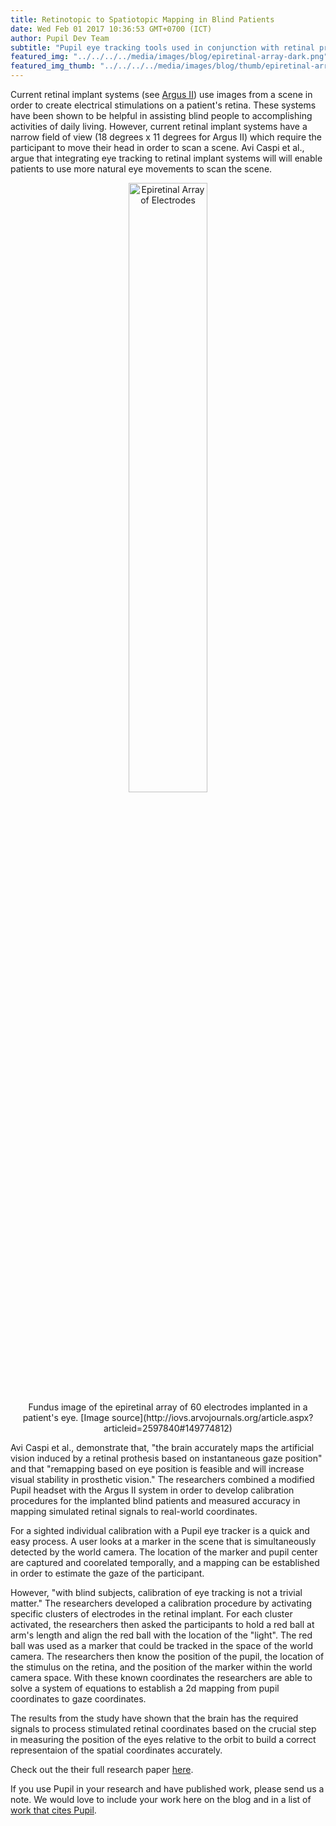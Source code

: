 ```yaml
--- 
title: Retinotopic to Spatiotopic Mapping in Blind Patients
date: Wed Feb 01 2017 10:36:53 GMT+0700 (ICT) 
author: Pupil Dev Team 
subtitle: "Pupil eye tracking tools used in conjunction with retinal prothesis measure the accuracy in mapping simulated retinal signals to world coordinates..."
featured_img: "../../../../media/images/blog/epiretinal-array-dark.png"
featured_img_thumb: "../../../../media/images/blog/thumb/epiretinal-array.png" 
---
```



Current retinal implant systems (see [Argus II](http://www.2-sight.com/g-the-argus-ii-prosthesis-system-pf-en.html)) use images from a scene in order to create electrical stimulations on a patient's retina. These systems have been shown to be helpful in assisting blind people to accomplishing activities of daily living. However, current retinal implant systems have a narrow field of view (18 degrees x 11 degrees for Argus II) which require the participant to move their head in order to scan a scene. Avi Caspi et al., argue that integrating eye tracking to retinal implant systems will will enable patients to use more natural eye movements to scan the scene.

<div align="center">
	<img src="../../../../media/images/blog/thumb/epiretinal-array.png" class='Feature-image u-padBottom--1' alt="Epiretinal Array of Electrodes" style="width: 50%;">
	<div class="small u-padBottom--3">Fundus image of the epiretinal array of 60 electrodes implanted in a patient's eye. [Image source](http://iovs.arvojournals.org/article.aspx?articleid=2597840#149774812)
	</div>
</div>

Avi Caspi et al., demonstrate that, "the brain accurately maps the artificial vision induced by a retinal prothesis based on instantaneous gaze position" and that "remapping based on eye position is feasible and will increase visual stability in prosthetic vision." The researchers combined a modified Pupil headset with the Argus II system in order to develop calibration procedures for the implanted blind patients and measured accuracy in mapping simulated retinal signals to real-world coordinates.

For a sighted individual calibration with a Pupil eye tracker is a quick and easy process. A user looks at a marker in the scene that is simultaneously detected by the world camera. The location of the marker and pupil center are captured and coorelated temporally, and a mapping can be established in order to estimate the gaze of the participant.  

However, "with blind subjects, calibration of eye tracking is not a trivial matter." The researchers developed a calibration procedure by activating specific clusters of electrodes in the retinal implant. For each cluster activated, the researchers then asked the participants to hold a red ball at arm's length and align the red ball with the location of the "light". The red ball was used as a marker that could be tracked in the space of the world camera. The researchers then know the position of the pupil, the location of the stimulus on the retina, and the position of the marker within the world camera space. With these known coordinates the researchers are able to solve a system of equations to establish a 2d mapping from pupil coordinates to gaze coordinates.

The results from the study have shown that the brain has the required signals to process stimulated retinal coordinates based on the crucial step in measuring the position of the eyes relative to the orbit to build a correct representaion of the spatial coordinates accurately.

Check out the their full research paper [here](http://iovs.arvojournals.org/article.aspx?articleid=2597840#149774812).

If you use Pupil in your research and have published work, please send us a note. We would love to include your work here on the blog and in a list of [work that cites Pupil](https://docs.google.com/spreadsheets/d/1ZD6HDbjzrtRNB4VB0b7GFMaXVGKZYeI0zBOBEEPwvBI/).